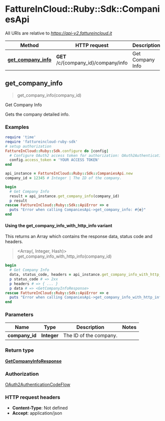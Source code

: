 # FattureInCloud::Ruby::Sdk::CompaniesApi

All URIs are relative to *https://api-v2.fattureincloud.it*

| Method | HTTP request | Description |
| ------ | ------------ | ----------- |
| [**get_company_info**](CompaniesApi.md#get_company_info) | **GET** /c/{company_id}/company/info | Get Company Info |


## get_company_info

> <GetCompanyInfoResponse> get_company_info(company_id)

Get Company Info

Gets the company detailed info.

### Examples

```ruby
require 'time'
require 'fattureincloud-ruby-sdk'
# setup authorization
FattureInCloud::Ruby::Sdk.configure do |config|
  # Configure OAuth2 access token for authorization: OAuth2AuthenticationCodeFlow
  config.access_token = 'YOUR ACCESS TOKEN'
end

api_instance = FattureInCloud::Ruby::Sdk::CompaniesApi.new
company_id = 12345 # Integer | The ID of the company.

begin
  # Get Company Info
  result = api_instance.get_company_info(company_id)
  p result
rescue FattureInCloud::Ruby::Sdk::ApiError => e
  puts "Error when calling CompaniesApi->get_company_info: #{e}"
end
```

#### Using the get_company_info_with_http_info variant

This returns an Array which contains the response data, status code and headers.

> <Array(<GetCompanyInfoResponse>, Integer, Hash)> get_company_info_with_http_info(company_id)

```ruby
begin
  # Get Company Info
  data, status_code, headers = api_instance.get_company_info_with_http_info(company_id)
  p status_code # => 2xx
  p headers # => { ... }
  p data # => <GetCompanyInfoResponse>
rescue FattureInCloud::Ruby::Sdk::ApiError => e
  puts "Error when calling CompaniesApi->get_company_info_with_http_info: #{e}"
end
```

### Parameters

| Name | Type | Description | Notes |
| ---- | ---- | ----------- | ----- |
| **company_id** | **Integer** | The ID of the company. |  |

### Return type

[**GetCompanyInfoResponse**](GetCompanyInfoResponse.md)

### Authorization

[OAuth2AuthenticationCodeFlow](../README.md#OAuth2AuthenticationCodeFlow)

### HTTP request headers

- **Content-Type**: Not defined
- **Accept**: application/json


